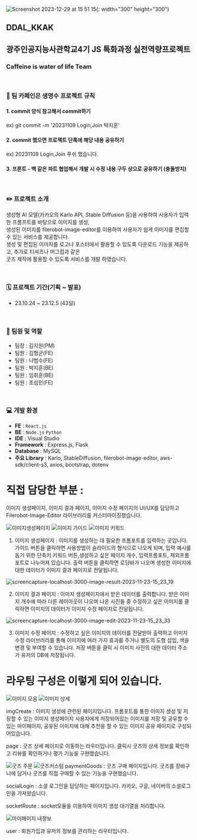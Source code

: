 ![Screenshot 2023-12-29 at 15 51 15](https://github.com/pass98/DDal_KKak----/assets/123361606/868f5e40-1f7b-4064-acc2-6a8939f7e1ff){: width="300" height="300")


## DDAL_KKAK
## 광주인공지능사관학교4기 JS 특화과정 실전역량프로젝트
### Caffeine is water of life Team


<br/>

### 📌 팀 카페인은 생명수 프로젝트 규칙

#### 1. commit 양식 참고해서 commit하기<br/>
ex) git commit -m '20231109 Login,Join 박지훈'<br/>
#### 2. commit 했으면 프로젝트 단톡에 해당 내용 공유하기<br/>
ex) 20231109 Login,Join 푸쉬 했습니다.<br/>
#### 3. 프론트 - 백 같은 파트 협업해서 개발 시 수정 내용 구두 상으로 공유하기 (충돌방지)


<br/>

### ✏️ 프로젝트 소개
생성형 AI 모델(카카오의 Karlo API, Stable Diffusion 등)을 사용하여 사용자가 입력한 프롬프트를 바탕으로 이미지를 생성,  <br/>
생성된 이미지를 filerobot-image-editor를 이용하여 사용자가 쉽게 이미지를 편집할 수 있는 서비스를 제공합니다.<br/>
생성 및 편집된 이미지를 로고나 포스터에서 활용할 수 있도록 다운로드 기능을 제공하고, 추가로 티셔츠나 머그컵과 같은<br/>
굿즈 제작에 활용할 수 있도록 서비스를 개발 하였습니다.

<br/>

### 🗓️ 프로젝트 기간(기획 ~ 발표)
* 23.10.24 ~ 23.12.5 (43일)

<br/>

### 🫵 팀원 및 역할
* 팀장 : 김지원(PM)
* 팀원 : 김형균(FE)
* 팀원 : 나범수(FE)
* 팀원 : 박지훈(BE) 
* 팀원 : 임휘훈(BE)
* 팀원 : 조성민(FE)

<br/>

### 💻 개발 환경
- **FE** : `React.js`
- **BE** : `Node.js` `Python`
- **IDE** : Visual Studio
- **Framework** : Express.js, Flask
- **Database** : MySQL
- **주요 Library** : Karlo, StableDiffusion, filerobot-image-editor, aws-sdk/client-s3, axios, bootstrap, dotenv


# 직접 담당한 부분 : 

이미지 생성페이지, 이미지 결과 페이지, 이미지 수정 페이지의 UI/UX를 담당하고 Filerobot-Image-Editor 라이브러리를 커스터마이징했습니다.


![이미지생성페이지](https://github.com/pass98/DDal_KKak----/assets/123361606/7fb98e80-f3e8-43a2-a506-9437a198a185)     ![이미지 가이드](https://github.com/pass98/DDal_KKak----/assets/123361606/c9669c04-94b2-4226-9743-6e29bb1900ef)   ![이미지 키워드](https://github.com/pass98/DDal_KKak----/assets/123361606/c51fc6ea-3c54-4473-be55-27c03692859e)


1. 이미지 생성페이지 : 이미지를 생성하는 데 필요한 프롬포트를 입력하는 곳입니다. 가이드 버튼을 클릭하면 사용방법이 슬라이드의 형식으로 나오게 되며, 입력 예시를 돕기 위한 단축키 키워드 버튼,생성하고 싶은 페이지 개수, 입력프롬포트, 제외프롬포트로 나누어져 있습니다. 출력 버튼을 클릭하면 로딩바가 나오며 생성한 이미지에 대한 데이터가 이미지 결과 페이지로 전달됩니다.


![screencapture-localhost-3000-image-result-2023-11-23-15_23_19](https://github.com/pass98/DDal_KKak----/assets/123361606/725d7a2a-10e3-4a9e-a370-fb1434de9f54)


2. 이미지 결과 페이지 : 이미지 생성페이지에서 받은 데이터를 출력합니다. 받은 이미지 개수에 따라 다른 레이아웃이 나오며 나온 사진들 중 수정하고 싶은 이미지를 클릭하면 이미지의 데이터가 이미지 수정 페이지로 전달됩니다.

![screencapture-localhost-3000-image-edit-2023-11-23-15_23_33](https://github.com/pass98/DDal_KKak----/assets/123361606/67791038-c35c-408b-9c7e-60cb5f635d01)

3. 이미지 수정 페이지 : 수정하고 싶은 이미지의 데이터를 전달받아 출력하고 이미지 수정 라이브러리를 통해 이미지에 여러 가지 효과를 주거나 별도의 도형 삽입, 색을 변경 및 부여할 수 있습니다. 저장 버튼을 클릭 시 이미지 사진의 대한 데이터 주소가 유저의 DB에 저장됩니다.


# 라우팅 구성은 이렇게 되어 있습니다.

![이미지 모음](https://github.com/pass98/DDal_KKak----/assets/123361606/f8e2b5f3-b9b8-42bf-80b1-be145eec61dd)  ![이미지 상세](https://github.com/pass98/DDal_KKak----/assets/123361606/9ed19953-9098-45e7-99df-e512ad4787a6)


imgCreate : 이미지 생성에 관련된 페이지입니다. 프롬포트를 통한 이미지 생성 및 저장할 수 있는 이미지 생성페이지 사용자에게 저장되어있는 이미지를 저장 및 공유할 수 있는 마이페이지, 공유된 이미지에 대해 추천을 할 수 있는 이미지 공유 페이지로 구성되어있습니다.


page : 굿즈 상세 페이지로 이동하는 라우터입니다. 클릭시 굿즈의 상세 정보를 확인하고 리뷰를 확인하거나 평가 기능을 구현했습니다.


![굿즈 주문](https://github.com/pass98/DDal_KKak----/assets/123361606/b8e11e4e-6077-4cd6-b324-968c1db996e9)  ![굿즈커스텀](https://github.com/pass98/DDal_KKak----/assets/123361606/91ef04dc-3d22-4488-9ccd-5026634bf2ce)
paymentGoods : 굿즈 구매 페이지입니다. 굿즈를 장바구니에 담거나 굿즈를 직접 구매할 수 있는 기능을 구현했습니다.

socialLogin : 소셜 로그인을 담당하는 페이지입니다. 카카오, 구글, 네이버의 소셜로그인을 가져왔습니다.

socketRoute : socket모듈을 이용하여 이미지 생성 대기열을 처리합니다.


![마이페이지 내정보](https://github.com/pass98/DDal_KKak----/assets/123361606/e1788c62-6c21-4ca5-9eeb-47bce9ad678b)

user : 회원가입과 유저의 정보를 관리하는 라우터입니다.
